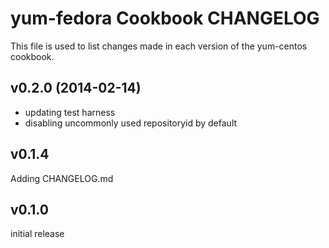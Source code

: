 yum-fedora Cookbook CHANGELOG
======================
This file is used to list changes made in each version of the yum-centos cookbook.

v0.2.0 (2014-02-14)
-------------------
- updating test harness
- disabling uncommonly used repositoryid by default


v0.1.4
------
Adding CHANGELOG.md


v0.1.0
------
initial release
